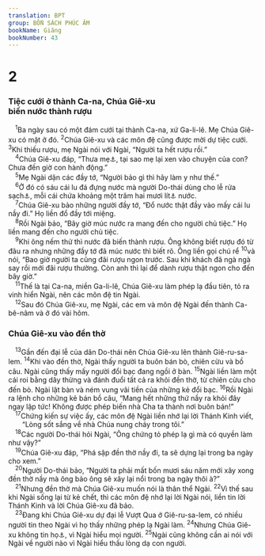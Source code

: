 ```yaml
---
translation: BPT
group: BỐN SÁCH PHÚC ÂM
bookName: Giăng 
bookNumber: 43
---
```


<div class="title"><h1>2</h1><h3>Tiệc cưới ở thành Ca-na, Chúa Giê-xu<br/>biến nước thành rượu</h3></div>
<span class="verse gi_2_1"> <sup>1</sup>Ba ngày sau có một đám cưới tại thành Ca-na, xứ Ga-li-lê. Mẹ Chúa Giê-xu có mặt ở đó.</span>
<span class="verse gi_2_2"><sup>2</sup>Chúa Giê-xu và các môn đệ cũng được mời dự tiệc cưới.</span>
<span class="verse gi_2_3"><sup>3</sup>Khi thiếu rượu, mẹ Ngài nói với Ngài, “Người ta hết rượu rồi.”<br/></span>
<span class="verse gi_2_4"> <sup>4</sup>Chúa Giê-xu đáp, “Thưa mẹ<a data-toggle="tooltip" data-placement="bottom" title="Nguyên văn tiếng Hi-lạp là “gunos” nghĩa là “bà” hay “đàn bà.”">⚓</a>, tại sao mẹ lại xen vào chuyện của con? Chưa đến giờ con hành động.”<br/></span>
<span class="verse gi_2_5"> <sup>5</sup>Mẹ Ngài dặn các đầy tớ, “Người bảo gì thì hãy làm y như thế.”<br/></span>
<span class="verse gi_2_6"> <sup>6</sup>Ở đó có sáu cái lu đá đựng nước mà người Do-thái dùng cho lễ rửa sạch<a data-toggle="tooltip" data-placement="bottom" title="Người Do-thái thường giữ những luật lệ về rửa ráy một cách đặc biệt trước khi ăn, trước khi thờ kính trong đền thờ, hay các dịp đặc biệt khác.">⚓</a>, mỗi cái chứa khoảng một trăm hai mươi lít<a data-toggle="tooltip" data-placement="bottom" title="Nguyên văn, “2 hay 3 mê-trê-ta” (khoảng 80-120 lít).">⚓</a> nước.<br/></span>
<span class="verse gi_2_7"> <sup>7</sup>Chúa Giê-xu bảo những người đầy tớ, “Đổ nước thật đầy vào mấy cái lu nầy đi.” Họ liền đổ đầy tới miệng.<br/></span>
<span class="verse gi_2_8"> <sup>8</sup>Rồi Ngài bảo, “Bây giờ múc nước ra mang đến cho người chủ tiệc.” Họ liền mang đến cho người chủ tiệc.<br/></span>
<span class="verse gi_2_9"> <sup>9</sup>Khi ông nếm thử thì nước đã biến thành rượu. Ông không biết rượu đó từ đâu ra nhưng những đầy tớ đã múc nước thì biết rõ. Ông liền gọi chú rể</span>
<span class="verse gi_2_10"><sup>10</sup>và nói, “Bao giờ người ta cũng đãi rượu ngon trước. Sau khi khách đã ngà ngà say rồi mới đãi rượu thường. Còn anh thì lại để dành rượu thật ngon cho đến bây giờ.”<br/></span>
<span class="verse gi_2_11"> <sup>11</sup>Thế là tại Ca-na, miền Ga-li-lê, Chúa Giê-xu làm phép lạ đầu tiên, tỏ ra vinh hiển Ngài, nên các môn đệ tin Ngài.<br/></span>
<span class="verse gi_2_12"> <sup>12</sup>Sau đó Chúa Giê-xu, mẹ Ngài, các em và môn đệ Ngài đến thành Ca-bê-nâm và ở đó vài hôm.<br/></span>
<div class="title"><h3>Chúa Giê-xu vào đền thờ</h3></div>
<span class="verse gi_2_13"> <sup>13</sup>Gần đến đại lễ của dân Do-thái nên Chúa Giê-xu lên thành Giê-ru-sa-lem.</span>
<span class="verse gi_2_14"><sup>14</sup>Khi vào đền thờ, Ngài thấy người ta buôn bán bò, chiên cừu và bồ câu. Ngài cũng thấy mấy người đổi bạc đang ngồi ở bàn.</span>
<span class="verse gi_2_15"><sup>15</sup>Ngài liền làm một cái roi bằng dây thừng và đánh đuổi tất cả ra khỏi đền thờ, từ chiên cừu cho đến bò. Ngài lật bàn và ném vung vãi tiền của những kẻ đổi bạc.</span>
<span class="verse gi_2_16"><sup>16</sup>Rồi Ngài ra lệnh cho những kẻ bán bồ câu, “Mang hết những thứ nầy ra khỏi đây ngay lập tức! Không được phép biến nhà Cha ta thành nơi buôn bán!”<br/></span>
<span class="verse gi_2_17"> <sup>17</sup>Chứng kiến sự việc ấy, các môn đệ Ngài liền nhớ lại lời Thánh Kinh viết,<br/>  “Lòng sốt sắng về nhà Chúa nung cháy trong tôi.”<br/></span>
<span class="verse gi_2_18"> <sup>18</sup>Các người Do-thái hỏi Ngài, “Ông chứng tỏ phép lạ gì mà có quyền làm như vậy?”<br/></span>
<span class="verse gi_2_19"> <sup>19</sup>Chúa Giê-xu đáp, “Phá sập đền thờ nầy đi, ta sẽ dựng lại trong ba ngày cho xem.”<br/></span>
<span class="verse gi_2_20"> <sup>20</sup>Người Do-thái bảo, “Người ta phải mất bốn mươi sáu năm mới xây xong đền thờ nầy mà ông bảo ông sẽ xây lại nổi trong ba ngày thôi à?”<br/></span>
<span class="verse gi_2_21"> <sup>21</sup>Nhưng đền thờ mà Chúa Giê-xu muốn nói là thân thể Ngài.</span>
<span class="verse gi_2_22"><sup>22</sup>Vì thế sau khi Ngài sống lại từ kẻ chết, thì các môn đệ nhớ lại lời Ngài nói, liền tin lời Thánh Kinh và lời Chúa Giê-xu đã bảo.<br/></span>
<span class="verse gi_2_23"> <sup>23</sup>Đang khi Chúa Giê-xu dự đại lễ Vượt Qua ở Giê-ru-sa-lem, có nhiều người tin theo Ngài vì họ thấy những phép lạ Ngài làm.</span>
<span class="verse gi_2_24"><sup>24</sup>Nhưng Chúa Giê-xu không tin họ<a data-toggle="tooltip" data-placement="bottom" title="Nguyên văn, “phó thác mình cho họ.”">⚓</a>, vì Ngài hiểu mọi người.</span>
<span class="verse gi_2_25"><sup>25</sup>Ngài cũng không cần ai nói với Ngài về người nào vì Ngài hiểu thấu lòng dạ con người.<br/></span>
